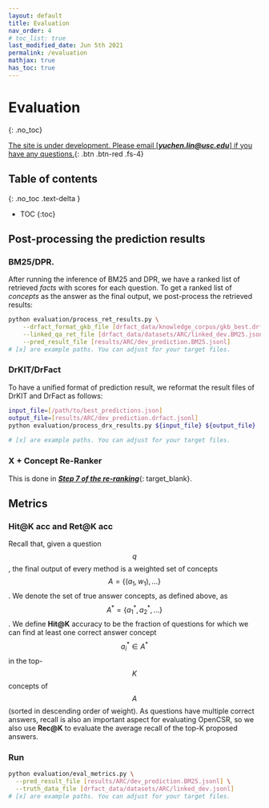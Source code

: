 ```yaml
---
layout: default
title: Evaluation
nav_order: 4
# toc_list: true
last_modified_date: Jun 5th 2021
permalink: /evaluation
mathjax: true
has_toc: true
---
```


# Evaluation 
{: .no_toc}


[The site is under development. Please email [***yuchen.lin@usc.edu***] if you have any questions.](){: .btn .btn-red .fs-4}

## Table of contents
{: .no_toc .text-delta }

- TOC
{:toc}



## Post-processing the prediction results 



### BM25/DPR.



After running the inference of BM25 and DPR, we have a ranked list of retrieved *facts* with scores for each question. To get a ranked list of *concepts* as the answer as the final output, we post-process the retrieved results:

```bash
python evaluation/process_ret_results.py \
    --drfact_format_gkb_file [drfact_data/knowledge_corpus/gkb_best.drfact_format.jsonl] \
    --linked_qa_ret_file [drfact_data/datasets/ARC/linked_dev.BM25.jsonl] \
    --pred_result_file [results/ARC/dev_prediction.BM25.jsonl]
# [x] are example paths. You can adjust for your target files.
```

### DrKIT/DrFact

To have a unified format of prediction result, we reformat the result files of DrKIT and DrFact as follows:
 
```bash
input_file=[/path/to/best_predictions.json]
output_file=[results/ARC/dev_prediction.drfact.jsonl]
python evaluation/process_drx_results.py ${input_file} ${output_file}
    
# [x] are example paths. You can adjust for your target files.
```

### X + Concept Re-Ranker 

This is done in [***Step 7 of the re-ranking***](/methods/dpr#step-7-dpr-retrieval-formatting-for-each-dataset){: target_blank}.

## Metrics 


### Hit@K acc and Ret@K acc

Recall that, given a question $$q$$, the final output of every method is a weighted set of concepts $$A=\{(a_1, w_1), \dots \}$$. 
We denote the set of true answer concepts, as defined above, as $$A^*=\{a_1^*, a_2^*, \dots \}$$.   We define **Hit@K** accuracy to be the fraction of questions for which we can find at least one correct answer concept $$a_i^*\in A^*$$ in the top-$$K$$ concepts of $$A$$ (sorted in descending order of weight). 
As questions have multiple correct answers, recall is also an important aspect for evaluating OpenCSR, so we also 
use **Rec@K** to evaluate the average recall of the top-K proposed answers.

### Run


```bash
python evaluation/eval_metrics.py \
  --pred_result_file [results/ARC/dev_prediction.BM25.jsonl] \
  --truth_data_file [drfact_data/datasets/ARC/linked_dev.jsonl]
# [x] are example paths. You can adjust for your target files.
```


